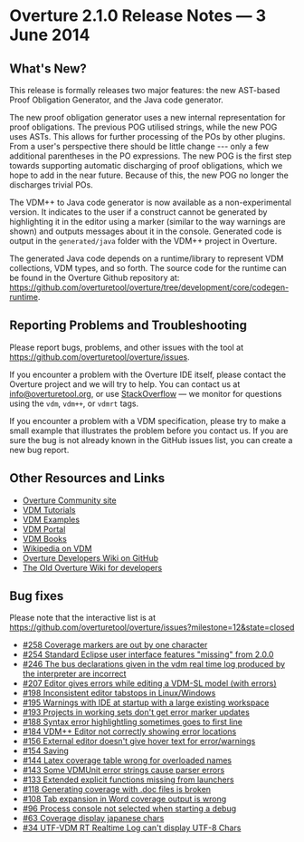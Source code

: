 # Overture 2.1.0 Release Notes — 3 June 2014 

## What's New?

This release is formally releases two major features: the new AST-based Proof Obligation Generator, and the Java code generator.

The new proof obligation generator uses a new internal representation for proof obligations.  The previous POG utilised strings, while the new POG uses ASTs.  This allows for further processing of the POs by other plugins.  From a user's perspective there should be little change --- only a few additional parentheses in the PO expressions.  The new POG is the first step towards supporting automatic discharging of proof obligations, which we hope to add in the near future.  Because of this, the new POG no longer the discharges trivial POs.

The VDM++ to Java code generator is now available as a non-experimental version.  It indicates to the user if a construct cannot be generated by highlighting it in the editor using a marker (similar to the way warnings are shown) and outputs messages about it in the console. Generated code is output in the `generated/java` folder with the VDM++ project in Overture.

The generated Java code depends on a runtime/library to represent VDM collections, VDM types, and so forth.  The source code for the runtime can be found in the Overture Github repository at: <https://github.com/overturetool/overture/tree/development/core/codegen-runtime>.
 

## Reporting Problems and Troubleshooting

Please report bugs, problems, and other issues with the tool at <https://github.com/overturetool/overture/issues>.

If you encounter a problem with the Overture IDE itself, please contact the Overture project and we will try to help.  You can contact us at info@overturetool.org, or use [StackOverflow](http://stackoverflow.com/questions/tagged/vdm%2b%2b) — we monitor for questions using the `vdm`, `vdm++`, or `vdmrt` tags.

If you encounter a problem with a VDM specification, please try to make a small example that illustrates the problem before you contact us.  If you are sure the bug is not already known in the GitHub issues list, you can create a new bug report.


## Other Resources and Links

* [Overture Community site](http://www.overturetool.org)
* [VDM Tutorials](http://overturetool.org/?q=Documentation)
* [VDM Examples](http://overturetool.org/?q=node/11)
* [VDM Portal](http://www.vdmportal.org)
* [VDM Books](http://www.vdmbook.com)
* [Wikipedia on VDM](http://en.wikipedia.org/wiki/Vienna_Development_Method)
* [Overture Developers Wiki on GitHub](https://github.com/overturetool/overture/wiki/)
* [The Old Overture Wiki for developers](http://wiki.overturetool.org)


## Bug fixes

Please note that the interactive list is at <https://github.com/overturetool/overture/issues?milestone=12&state=closed>

* [#258 Coverage markers are out by one character](https://api.github.com/repos/overturetool/overture/issues/258)
* [#254 Standard Eclipse user interface features "missing" from 2.0.0](https://api.github.com/repos/overturetool/overture/issues/254)
* [#246 The bus declarations given in the vdm real time log produced by the interpreter are incorrect](https://api.github.com/repos/overturetool/overture/issues/246)
* [#207 Editor gives errors while editing a VDM-SL model (with errors)](https://api.github.com/repos/overturetool/overture/issues/207)
* [#198 Inconsistent editor tabstops in Linux/Windows](https://api.github.com/repos/overturetool/overture/issues/198)
* [#195 Warnings with IDE at startup with a large existing workspace](https://api.github.com/repos/overturetool/overture/issues/195)
* [#193 Projects in working sets don't get error marker updates](https://api.github.com/repos/overturetool/overture/issues/193)
* [#188 Syntax error highlightling sometimes goes to first line](https://api.github.com/repos/overturetool/overture/issues/188)
* [#184 VDM++ Editor not correctly showing error locations](https://api.github.com/repos/overturetool/overture/issues/184)
* [#156 External editor doesn't give hover text for error/warnings](https://api.github.com/repos/overturetool/overture/issues/156)
* [#154 Saving](https://api.github.com/repos/overturetool/overture/issues/154)
* [#144 Latex coverage table wrong for overloaded names](https://api.github.com/repos/overturetool/overture/issues/144)
* [#143 Some VDMUnit error strings cause parser errors](https://api.github.com/repos/overturetool/overture/issues/143)
* [#133 Extended explicit functions missing from launchers](https://api.github.com/repos/overturetool/overture/issues/133)
* [#118 Generating coverage with .doc files is broken](https://api.github.com/repos/overturetool/overture/issues/118)
* [#108 Tab expansion in Word coverage output is wrong](https://api.github.com/repos/overturetool/overture/issues/108)
* [#96 Process console not selected when starting a debug](https://api.github.com/repos/overturetool/overture/issues/96)
* [#63 Coverage display japanese chars](https://api.github.com/repos/overturetool/overture/issues/63)
* [#34 UTF-VDM RT Realtime Log can't display UTF-8 Chars](https://api.github.com/repos/overturetool/overture/issues/34)
